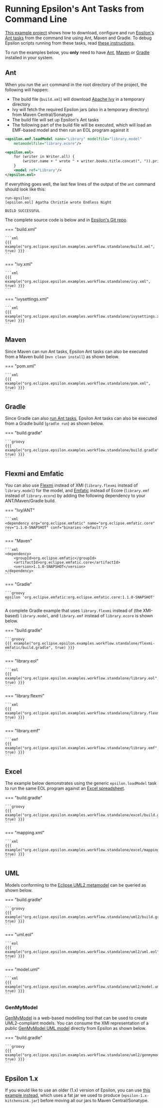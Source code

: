 # Running Epsilon's Ant Tasks from Command Line

[This example project](https://github.com/eclipse/epsilon/tree/main/examples/org.eclipse.epsilon.examples.workflow.standalone) shows how to download, configure and run [Epsilon's Ant tasks](../../workflow) from the command line using Ant, Maven and Gradle.
To debug Epsilon scripts running from these tasks, read [these instructions](../debugger.md#debugging-epsilon-scripts-running-from-ant-workflows).

To run the examples below, you **only** need to have [Ant](https://ant.apache.org), [Maven](https://maven.apache.org/) or [Gradle](https://gradle.org/) installed in your system.

## Ant

When you run the `ant` command in the root directory of the project, the following will happen:

- The build file (`build.xml`) will download [Apache Ivy](https://ant.apache.org/ivy/) in a temporary directory
- Ivy will fetch the required Epsilon jars (also in a temporary directory) from Maven Central/Sonatype
- The build file will set up Epsilon's Ant tasks
- The following part of the build file will be executed, which will load an EMF-based model and then run an EOL program against it

```xml
<epsilon.emf.loadModel name="Library" modelfile="library.model" 
	metamodelfile="library.ecore"/>

<epsilon.eol>
    for (writer in Writer.all) {
        (writer.name + " wrote " + writer.books.title.concat(", ")).println();
    }
    <model ref="Library"/>
</epsilon.eol>
```

If everything goes well, the last few lines of the output of the `ant` command should look like this:

```
run-epsilon:
[epsilon.eol] Agatha Christie wrote Endless Night

BUILD SUCCESSFUL
```

The complete source code is below and in [Epsilon's Git repo](https://github.com/eclipse/epsilon/tree/main/examples/org.eclipse.epsilon.examples.workflow.standalone).

=== "build.xml"

    ```xml
    {{{ example("org.eclipse.epsilon.examples.workflow.standalone/build.xml", true) }}}
    ```

=== "ivy.xml"

    ```xml
    {{{ example("org.eclipse.epsilon.examples.workflow.standalone/ivy.xml", true) }}}
    ```

=== "ivysettings.xml"

    ```xml
    {{{ example("org.eclipse.epsilon.examples.workflow.standalone/ivysettings.xml", true) }}}
    ```

## Maven 

Since Maven can run Ant tasks, Epsilon Ant tasks can also be executed from a Maven build (`mvn clean install`) as shown below. 

=== "pom.xml"

    ```xml
    {{{ example("org.eclipse.epsilon.examples.workflow.standalone/pom.xml", true) }}}
    ```

## Gradle

Since Gradle can also [run Ant tasks](https://docs.gradle.org/current/userguide/ant.html), Epsilon Ant tasks can also be executed from a Gradle build (`gradle run`) as shown below.

=== "build.gradle"

    ```groovy
    {{{ example("org.eclipse.epsilon.examples.workflow.standalone/build.gradle", true) }}}
    ```

## Flexmi and Emfatic

You can also use [Flexmi](../../flexmi) instead of XMI (`library.flexmi` instead of `library.model`) for the model, and [Emfatic](https://eclipse.org/emfatic) instead of Ecore (`library.emf` instead of `library.ecore`) by adding the following dependency to your ANT/Maven/Gradle build.

=== "Ivy/ANT"

    ```xml
    <dependency org="org.eclipse.emfatic" name="org.eclipse.emfatic.core" rev="1.1.0-SNAPSHOT" conf="binaries->default"/>
    ```

=== "Maven"

    ```xml
    <dependency>
        <groupId>org.eclipse.emfatic</groupId>
        <artifactId>org.eclipse.emfatic.core</artifactId>
        <version>1.1.0-SNAPSHOT</version>
    </dependency>
    ```

=== "Gradle"
    
    ```groovy
    epsilon 'org.eclipse.emfatic:org.eclipse.emfatic.core:1.1.0-SNAPSHOT'
    ```

A complete Gradle example that uses `library.flexmi` instead of (the XMI-based) `library.model`, and `library.emf` instead of `library.ecore` is shown below.

=== "build.gradle"

    ```groovy
    {{{ example("org.eclipse.epsilon.examples.workflow.standalone/flexmi-emfatic/build.gradle", true) }}}
    ```

=== "library.eol"

    ```eol
    {{{ example("org.eclipse.epsilon.examples.workflow.standalone/library.eol", true) }}}
    ```

=== "library.flexmi"

    ```xml
    {{{ example("org.eclipse.epsilon.examples.workflow.standalone/library.flexmi", true) }}}
    ```

=== "library.emf"

    ```emf
    {{{ example("org.eclipse.epsilon.examples.workflow.standalone/library.emf", true) }}}
    ```

## Excel

The example below demonstrates using the generic `epsilon.loadModel` task to run the same EOL program against an [Excel spreadsheet](../excel).

=== "build.gradle"

    ```groovy
    {{{ example("org.eclipse.epsilon.examples.workflow.standalone/excel/build.gradle", true) }}}
    ```

=== "mapping.xml"

    ```xml
    {{{ example("org.eclipse.epsilon.examples.workflow.standalone/excel/mapping.xml", true) }}}
    ```

## UML

Models conforming to the [Eclipse UML2 metamodel](http://wiki.eclipse.org/MDT/UML2) can be queried as shown below.

=== "build.gradle"

    ```groovy
    {{{ example("org.eclipse.epsilon.examples.workflow.standalone/uml2/build.gradle", true) }}}
    ```

=== "uml.eol"

    ```eol
    {{{ example("org.eclipse.epsilon.examples.workflow.standalone/uml2/uml.eol", true) }}}
    ```

=== "model.uml"

    ```xml
    {{{ example("org.eclipse.epsilon.examples.workflow.standalone/uml2/model.uml", true) }}}
    ```

### GenMyModel

[GenMyModel](https://www.genmymodel.com/) is a web-based modelling tool that can be used to create UML2-compliant models. You can consume the XMI representation of a public [GenMyModel UML model](https://app.genmymodel.com/api/dictionary/projects/_in3dgJiMEeuzROqeHhotPw) directly from Epsilon as shown below.

=== "build.gradle"

    ```groovy
    {{{ example("org.eclipse.epsilon.examples.workflow.standalone/uml2/genmymodel/build.gradle", true) }}}
    ```

## Epsilon 1.x

If you would like to use an older (1.x) version of Epsilon, you can use [this example instead](https://github.com/eclipse/epsilon/tree/main/examples/org.eclipse.epsilon.examples.workflow.standalone.1x), which uses a fat jar we used to produce (`epsilon-1.x-kitchensink.jar`) before moving all our jars to Maven Central/Sonatype.

